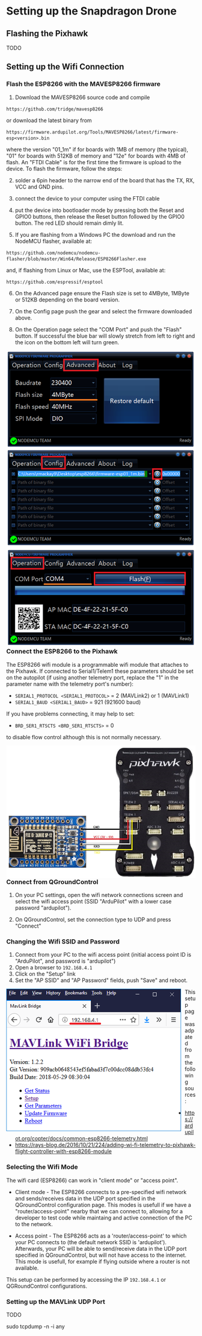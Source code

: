 # Setting up the Snapdragon Drone

## Flashing the Pixhawk
TODO

## Setting up the Wifi Connection

### Flash the ESP8266 with the MAVESP8266 firmware

1. Download the MAVESP8266 source code and compile 
```
https://github.com/tridge/mavesp8266
```
or download the latest binary from
```
https://firmware.ardupilot.org/Tools/MAVESP8266/latest/firmware-esp<version>.bin
```

where the version "01_1m" if for boards with 1MB of memory (the typical),  "01" for boards with 512KB of memory and "12e" for boards with 4MB of flash. An "FTDI Cable" is for the first time the firmware is upload to the device. To flash the firmware, follow the steps:

2. solder a 6pin header to the narrow end of the board that has the TX, RX, VCC and GND pins.

3. connect the device to your computer using the FTDI cable

4. put the device into bootloader mode by pressing both the Reset and GPIO0 buttons, then release the Reset button followed by the GPIO0 button. The red LED should remain dimly lit.

5. If you are flashing from a Windows PC the download and run the NodeMCU flasher, available at:
```
https://github.com/nodemcu/nodemcu-flasher/blob/master/Win64/Release/ESP8266Flasher.exe
```
and, if flashing from Linux or Mac, use the ESPTool, available at:
```
https://github.com/espressif/esptool
```

6. On the Advanced page ensure the Flash size is set to 4MByte, 1MByte or 512KB depending on the board version.

7. On the Config page push the gear and select the firmware downloaded above.

8. On the Operation page select the "COM Port" and push the "Flash" button.  If successful the blue bar will slowly stretch from left to right and the icon on the bottom left will turn green.

<img src="images/esp8266-telemetry-flash.jpg" alt="ESP86266" style="float: left; margin-right: 10px;" />

### Connect the ESP8266 to the Pixhawk
The ESP8266 wifi module is a programmable wifi module that attaches to the Pixhawk. If connected to Serial1/Telem1 these parameters should be set on the autopilot (if using another telemetry port, replace the "1" in the parameter name with the telemetry port's number):

- `SERIAL1_PROTOCOL <SERIAL1_PROTOCOL>` = 2 (MAVLink2) or 1 (MAVLink1)
- `SERIAL1_BAUD <SERIAL1_BAUD>` = 921 (921600 baud)

If you have problems connecting, it may help to set:
- `BRD_SER1_RTSCTS <BRD_SER1_RTSCTS>` = 0

to disable flow control although this is not normally necessary.

<img src="images/esp8266-telemetry-pixhawk.jpg" alt="ESP86266 and Pixhawk" style="float: left; margin-right: 10px;" />

### Connect from QGroundControl

1. On your PC settings, open the wifi network connections screen and select the wifi access point (SSID "ArduPilot" with a lower case password "ardupilot").

2. On QGroundControl, set the connection type to UDP and press "Connect"

### Changing the Wifi SSID and Password

1. Connect from your PC to the wifi access point (initial access point ID is "ArduPilot", and password is "ardupilot")
2. Open a browser to `192.168.4.1`
3. Click on the "Setup" link
4. Set the "AP SSID" and "AP Password" fields, push "Save" and reboot.

<img src="images/esp8266-telemetry-web-setup.png" alt="ESP86266" style="float: left; margin-right: 10px;" />

This setup page was adpated from the following sources: 
- https://ardupilot.org/copter/docs/common-esp8266-telemetry.html
- https://rays-blog.de/2016/10/21/224/adding-wi-fi-telemetry-to-pixhawk-flight-controller-with-esp8266-module

### Selecting the Wifi Mode

The wifi card (ESP8266) can work in "client mode" or "access point".

- Client mode - The ESP8266 connects to a pre-specified wifi network and sends/receives data in the UDP port specified in the QGroundControl configuration page. This modes is usefull if we have a "router/access-point" nearby that we can connect to, allowing for a developer to test code while maintaing and active connection of the PC to the network.

- Access point - The ESP8266 acts as a 'router/access-point' to which your PC connects to (the default network SSID is 'ardupilot'). Afterwards, your PC will be able to send/receive data in the UDP port specified in QGroundControl, but will not have access to the internet. This mode is usefull, for example if flying outside where a router is not available.

This setup can be performed by accessing the IP `192.168.4.1` or QGRoundControl configurations.

### Setting up the MAVLink UDP Port
TODO

sudo tcpdump -n -i any